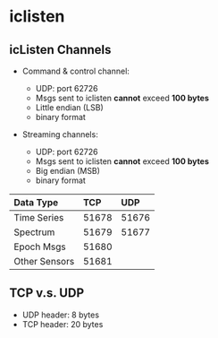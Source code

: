 # iclisten

## icListen Channels
* Command & control channel: 
  * UDP: port 62726
  * Msgs sent to iclisten __cannot__ exceed __100 bytes__
  * Little endian (LSB)
  * binary format
  
* Streaming channels: 
  * UDP: port 62726
  * Msgs sent to iclisten __cannot__ exceed __100 bytes__
  * Big endian (MSB)
  * binary format

Data Type | TCP | UDP 
:--- | :--- | :---
Time Series | 51678 | 51676
Spectrum | 51679 | 51677
Epoch Msgs | 51680 
Other Sensors | 51681

  
## TCP v.s. UDP
* UDP header: 8 bytes
* TCP header: 20 bytes
